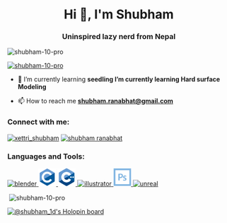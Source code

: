 <h1 align="center">Hi 👋, I'm Shubham</h1>
<h3 align="center">Uninspired lazy nerd from Nepal</h3>

<p align="left"> <img src="https://komarev.com/ghpvc/?username=shubham-10-pro&label=Profile%20views&color=0e75b6&style=flat" alt="shubham-10-pro" /> </p>

<p align="left"> <a href="https://github.com/ryo-ma/github-profile-trophy"><img src="https://github-profile-trophy.vercel.app/?username=shubham-10-pro" alt="shubham-10-pro" /></a> </p>

- 🌱 I’m currently learning **seedling I’m currently learning Hard surface Modeling**

- 📫 How to reach me **shubham.ranabhat@gmail.com**

<h3 align="left">Connect with me:</h3>
<p align="left">
<a href="https://twitter.com/xettri_shubham" target="blank"><img align="center" src="https://raw.githubusercontent.com/rahuldkjain/github-profile-readme-generator/master/src/images/icons/Social/twitter.svg" alt="xettri_shubham" height="30" width="40" /></a>
<a href="https://linkedin.com/in/shubham ranabhat" target="blank"><img align="center" src="https://raw.githubusercontent.com/rahuldkjain/github-profile-readme-generator/master/src/images/icons/Social/linked-in-alt.svg" alt="shubham ranabhat" height="30" width="40" /></a>
</p>

<h3 align="left">Languages and Tools:</h3>
<p align="left"> <a href="https://www.blender.org/" target="_blank" rel="noreferrer"> <img src="https://download.blender.org/branding/community/blender_community_badge_white.svg" alt="blender" width="40" height="40"/> </a> <a href="https://www.cprogramming.com/" target="_blank" rel="noreferrer"> <img src="https://raw.githubusercontent.com/devicons/devicon/master/icons/c/c-original.svg" alt="c" width="40" height="40"/> </a> <a href="https://www.w3schools.com/cpp/" target="_blank" rel="noreferrer"> <img src="https://raw.githubusercontent.com/devicons/devicon/master/icons/cplusplus/cplusplus-original.svg" alt="cplusplus" width="40" height="40"/> </a> <a href="https://www.adobe.com/in/products/illustrator.html" target="_blank" rel="noreferrer"> <img src="https://www.vectorlogo.zone/logos/adobe_illustrator/adobe_illustrator-icon.svg" alt="illustrator" width="40" height="40"/> </a> <a href="https://www.photoshop.com/en" target="_blank" rel="noreferrer"> <img src="https://raw.githubusercontent.com/devicons/devicon/master/icons/photoshop/photoshop-line.svg" alt="photoshop" width="40" height="40"/> </a> <a href="https://unrealengine.com/" target="_blank" rel="noreferrer"> <img src="https://raw.githubusercontent.com/kenangundogan/fontisto/036b7eca71aab1bef8e6a0518f7329f13ed62f6b/icons/svg/brand/unreal-engine.svg" alt="unreal" width="40" height="40"/> </a> </p>

<p>&nbsp;<img align="center" src="https://github-readme-stats.vercel.app/api?username=shubham-10-pro&show_icons=true&locale=en" alt="shubham-10-pro" /></p>


[![@shubham_1d's Holopin board](https://holopin.me/shubham_1d)](https://holopin.io/@shubham_1d)
